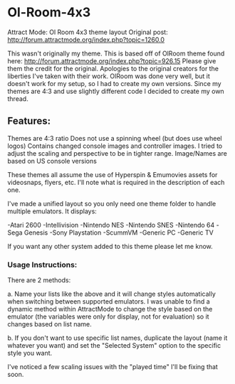 # Ol-Room-4x3
Attract Mode: Ol Room 4x3 theme layout
Original post: http://forum.attractmode.org/index.php?topic=1260.0

This wasn't originally my theme. This is based off of OlRoom theme found here: 
http://forum.attractmode.org/index.php?topic=926.15
Please give them the credit for the original. 
Apologies to the original creators for the liberties I've taken with their work. 
OlRoom was done very well, but it doesn't work for my setup, so I had to create my own versions. 
Since my themes are 4:3 and use slightly different code I decided to create my own thread. 

## Features: 
Themes are 4:3 ratio
Does not use a spinning wheel (but does use wheel logos)
Contains changed console images and controller images. 
I tried to adjust the scaling and perspective to be in tighter range.
Image/Names are based on US console versions

These themes all assume the use of Hyperspin & Emumovies assets for videosnaps, flyers, etc. 
I'll note what is required in the description of each one. 

I've made a unified layout so you only need one theme folder to handle multiple emulators. 
It displays: 

-Atari 2600
-Intellivision
-Nintendo NES
-Nintendo SNES
-Nintendo 64
-Sega Genesis
-Sony Playstation
-ScummVM
-Generic PC
-Generic TV

If you want any other system added to this theme please let me know.

### Usage Instructions: 
There are 2 methods: 

a. Name your lists like the above and it will change styles automatically when switching between supported emulators. 
I was unable to find a dynamic method within AttractMode to change the style based on the emulator 
(the variables were only for display, not for evaluation) so it changes based on list name. 

b. If you don't want to use specific list names, duplicate the layout 
(name it whatever you want) and set the "Selected System" option to the specific style you want.

I've noticed a few scaling issues with the "played time" I'll be fixing that soon.
